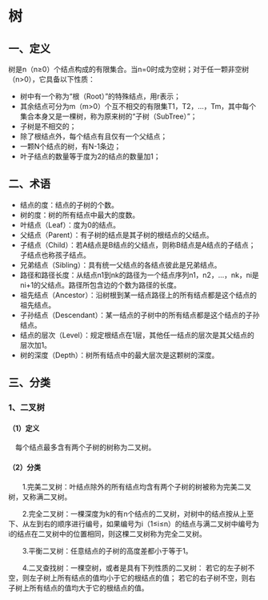 # 树
## 一、定义
树是n（n≥0）个结点构成的有限集合。当n=0时成为空树；对于任一颗非空树（n>0），它具备以下性质：
* 树中有一个称为“根（Root）”的特殊结点，用r表示；
* 其余结点可分为m（m>0）个互不相交的有限集T1，T2，...，Tm，其中每个集合本身又是一棵树，称为原来树的“子树（SubTree）”；
* 子树是不相交的；
* 除了根结点外，每个结点有且仅有一个父结点；
* 一颗N个结点的树，有N-1条边；
* 叶子结点的数量等于度为2的结点的数量加1；

## 二、术语
* 结点的度：结点的子树的个数。
* 树的度：树的所有结点中最大的度数。
* 叶结点（Leaf）：度为0的结点。
* 父结点（Parent）：有子树的结点是其子树的根结点的父结点。
* 子结点（Child）：若A结点是B结点的父结点，则称B结点是A结点的子结点；子结点也称孩子结点。
* 兄弟结点（Sibling）：具有统一父结点的各结点彼此是兄弟结点。
* 路径和路径长度：从结点n1到nk的路径为一个结点序列n1，n2，...，nk，ni是ni+1的父结点。路径所包含边的个数为路径的长度。
* 祖先结点（Ancestor）：沿树根到某一结点路径上的所有结点都是这个结点的祖先结点。
* 子孙结点（Descendant）：某一结点的子树中的所有结点都是这个结点的子孙结点。
* 结点的层次（Level）：规定根结点在1层，其他任一结点的层次是其父结点的层次加1。
* 树的深度（Depth）：树所有结点中的最大层次是这颗树的深度。

## 三、分类
### 1、二叉树
#### （1）定义

　每个结点最多含有两个子树的树称为二叉树。

#### （2）分类

　　1.完美二叉树：叶结点除外的所有结点均含有两个子树的树被称为完美二叉树，又称满二叉树。

　　2.完全二叉树：一棵深度为k的有n个结点的二叉树，对树中的结点按从上至下、从左到右的顺序进行编号，如果编号为i（1≤i≤n）的结点与满二叉树中编号为i的结点在二叉树中的位置相同，则这棵二叉树称为完全二叉树。

　　3.平衡二叉树：任意结点的子树的高度差都小于等于1。

　　4.二叉查找树：一棵空树，或者是具有下列性质的二叉树： 若它的左子树不空，则左子树上所有结点的值均小于它的根结点的值； 若它的右子树不空，则右子树上所有结点的值均大于它的根结点的值。